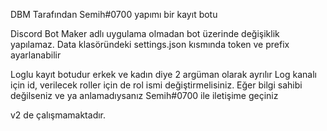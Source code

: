 DBM Tarafından Semih#0700 yapımı bir kayıt botu

Discord Bot Maker adlı uygulama olmadan bot üzerinde değişiklik yapılamaz.
Data klasöründeki settings.json kısmında token ve prefix ayarlanabilir

Loglu kayıt botudur erkek ve kadın diye 2 argüman olarak ayrılır 
Log kanalı için id, verilecek roller için de rol ismi değiştirmelisiniz.
Eğer bilgi sahibi değilseniz ve ya anlamadıysanız Semih#0700 ile iletişime geçiniz

v2 de çalışmamaktadır.
